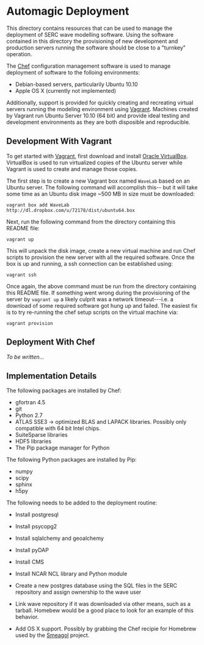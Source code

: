 Automagic Deployment
====================

This directory contains resources that can be used to manage the deployment of
SERC wave modelling software.  Using the software contained in this directory
the provisioning of new development and production servers running the software
should be close to a "turnkey" operation.

The [Chef][chef] configuration management software is used to manage deployment
of software to the folloing environments:

- Debian-based servers, particularily Ubuntu 10.10
- Apple OS X (currently not implemented)

Additionally, support is provided for quickly creating and recreating virtual
servers running the modeling environment using [Vagrant][vagrant].  Machines
created by Vagrant run Ubuntu Server 10.10 (64 bit) and provide ideal testing
and development environments as they are both disposible and reproducible.


Development With Vagrant
------------------------

To get started with [Vagrant][vagrant], first download and install [Oracle
VirtualBox][vbox].  VirtualBox is used to run virtualized copies of the Ubuntu
server while Vagrant is used to create and manage those copies.

The first step is to create a new Vagrant box named `WaveLab` based on an Ubuntu
server.  The following command will accomplish this-- but it will take some time
as an Ubuntu disk image ~500 MB in size must be downloaded:

    vagrant box add WaveLab http://dl.dropbox.com/u/72178/dist/ubuntu64.box

Next, run the following command from the directory containing this README file:

    vagrant up

This will unpack the disk image, create a new virtual machine and run Chef
scripts to provision the new server with all the required software.  Once the
box is up and running, a ssh connection can be established using:

    vagrant ssh

Once again, the above command must be run from the directory containing this
README file.  If something went wrong during the provisioning of the server by
`vagrant up` a likely culprit was a network timeout---i.e. a download of some
required software got hung up and failed.  The easiest fix is to try re-running
the chef setup scripts on the virtual machine via:

    vagrant provision


Deployment With Chef
--------------------

*To be written...*


Implementation Details
----------------------

The following packages are installed by Chef:

- gfortran 4.5
- git
- Python 2.7
- ATLAS SSE3 -> optimized BLAS and LAPACK libraries.  Possibly only compatible
  with 64 bit Intel chips.
- SuiteSparse libraries
- HDF5 libraries
- The Pip package manager for Python

The following Python packages are installed by Pip:

- numpy
- scipy
- sphinx
- h5py

The following needs to be added to the deployment routine:

- Install postgresql
- Install psycopg2
- Install sqlalchemy and geoalchemy
- Install pyDAP
- Install CMS
- Install NCAR NCL library and Python module
- Create a new postgres database using the SQL files in the SERC repository and
  assign ownership to the wave user
- Link wave repository if it was downloaded via other means, such as a tarball.
  Homebew would be a good place to look for an example of this behavior.
- Add OS X support.  Possibly by grabbing the Chef recipie for Homebrew used by
  the [Smeagol][smeagol] project.


  [chef]: http://opscode.com/chef
  [vagrant]: http://vagrantup.com
  [vbox]: http://www.virtualbox.org
  [smeagol]: https://github.com/atmos/smeagol

